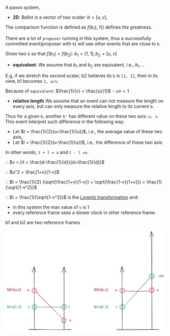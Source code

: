 A paxos system,

- **2D**: Ballot is a vector of two scalar: $b = [u, v]$, 

The comparison function is defined as $f(b_1)$, f() defines the greatness.

There are a lot of `proposer` running in this system, thus a successfully
committed event(proposer with `b`) will see other events that are close to `b`.

Given two `b` so that $f(b_1) = f(b_2)$:
$b_1=[1, 1], b_2=[u, v]$

- **equivalent**: We assume that $b_1$ and $b_2$ are equivalent, i.e., $b_1$ ...

E.g, if we stretch the second scalar, b2 believes its `b` is `[1, 1]`,
then in its view, b1 becomes `1, u/v`.

Because of `equivalent`: $\frac{1}{v} = \frac{u}{1}$
∴ $uv = 1$

- **relative length** We assume that an event can not measure the length on every axis, but can only measure the relative length to its current `b`.

Thus for a given `b`, another `b'` has different value on these two axis: `u, v`.
This event interpret such difference in the following way:

- Let $t = \frac{1}{2}(u+\frac{1}{u})$, i.e., the average value of these two
    axis, 
- Let $l = \frac{1}{2}(u-\frac{1}{u})$, i.e., the difference of these two axis

In other words, `t + l = u` and `t - l =v`.

∴ $v = l/t = \frac{d-\frac{1}{d}}{d+\frac{1}{d}}$

∴ $u^2 = \frac{1+v}{1-v}$

∴ $t = \frac{1}{2} (\sqrt{\frac{1+v}{1-v}} + \sqrt{\frac{1-v}{1+v}}) =
\frac{1}{\sqrt{1-v^2}}$

∴ $t = \frac{1}{\sqrt{1-v^2}}$ is the [Lorentz transformation](https://en.wikipedia.org/wiki/Lorentz_transformation)
and:
- in this system the max value of `v` is 1
- every reference frame sees a slower clock in other reference frame.

b1 and b2 are two reference frames 


![](relativity.excalidraw.png)
